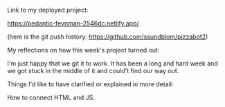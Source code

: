 Link to my deployed project:

https://pedantic-feynman-2546dc.netlify.app/

(here is the git push history: https://github.com/ssundblom/pizzabot2)


My reflections on how this week's project turned out:

I'm just happy that we git it to work. It has been a long and hard week and we got stuck in the middle of it and could't find our way out. 



Things I'd like to have clarified or explained in more detail:

How to connect HTML and JS. 


